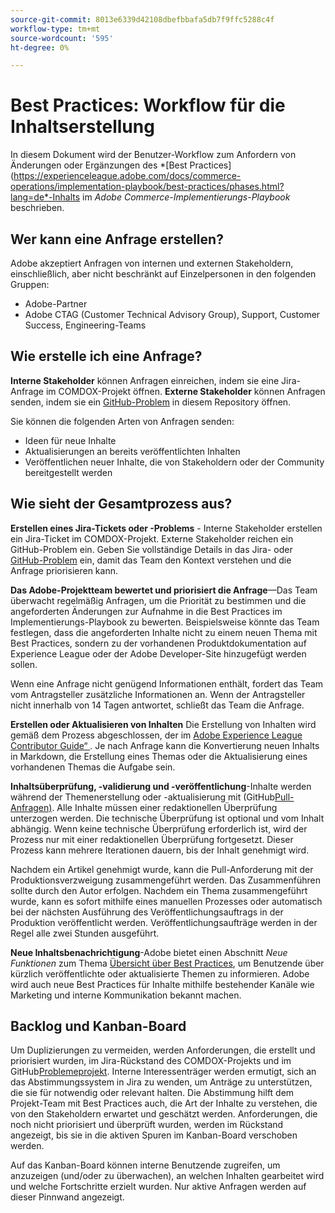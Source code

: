 ```yaml
---
source-git-commit: 8013e6339d42108dbefbbafa5db7f9ffc5288c4f
workflow-type: tm+mt
source-wordcount: '595'
ht-degree: 0%

---
```

# Best Practices: Workflow für die Inhaltserstellung

In diesem Dokument wird der Benutzer-Workflow zum Anfordern von Änderungen oder Ergänzungen des *[Best Practices] (https://experienceleague.adobe.com/docs/commerce-operations/implementation-playbook/best-practices/phases.html?lang=de*-Inhalts im *Adobe Commerce-Implementierungs-Playbook* beschrieben.

## Wer kann eine Anfrage erstellen?

Adobe akzeptiert Anfragen von internen und externen Stakeholdern, einschließlich, aber nicht beschränkt auf Einzelpersonen in den folgenden Gruppen:

- Adobe-Partner
- Adobe CTAG (Customer Technical Advisory Group), Support, Customer Success, Engineering-Teams

## Wie erstelle ich eine Anfrage?

**Interne Stakeholder** können Anfragen einreichen, indem sie eine Jira-Anfrage im COMDOX-Projekt öffnen. **Externe Stakeholder** können Anfragen senden, indem sie ein [GitHub-Problem](https://github.com/AdobeDocs/commerce-operations.en/issues/new/choose) in diesem Repository öffnen.

Sie können die folgenden Arten von Anfragen senden:

- Ideen für neue Inhalte
- Aktualisierungen an bereits veröffentlichten Inhalten
- Veröffentlichen neuer Inhalte, die von Stakeholdern oder der Community bereitgestellt werden

## Wie sieht der Gesamtprozess aus?


**Erstellen eines Jira-Tickets oder -Problems** - Interne Stakeholder erstellen ein Jira-Ticket im COMDOX-Projekt. Externe Stakeholder reichen ein GitHub-Problem ein. Geben Sie vollständige Details in das Jira- oder [GitHub-Problem](https://github.com/AdobeDocs/commerce-operations.en/issues/new/choose) ein, damit das Team den Kontext verstehen und die Anfrage priorisieren kann.

**Das Adobe-Projektteam bewertet und priorisiert die Anfrage**—Das Team überwacht regelmäßig Anfragen, um die Priorität zu bestimmen und die angeforderten Änderungen zur Aufnahme in die Best Practices im Implementierungs-Playbook zu bewerten. Beispielsweise könnte das Team festlegen, dass die angeforderten Inhalte nicht zu einem neuen Thema mit Best Practices, sondern zu der vorhandenen Produktdokumentation auf Experience League oder der Adobe Developer-Site hinzugefügt werden sollen.

Wenn eine Anfrage nicht genügend Informationen enthält, fordert das Team vom Antragsteller zusätzliche Informationen an. Wenn der Antragsteller nicht innerhalb von 14 Tagen antwortet, schließt das Team die Anfrage.

**Erstellen oder Aktualisieren von Inhalten** Die Erstellung von Inhalten wird gemäß dem Prozess abgeschlossen, der im [Adobe Experience League Contributor Guide“ &#x200B;](https://experienceleague.adobe.com/docs/contributor/contributor-guide/introduction.html?lang=de). Je nach Anfrage kann die Konvertierung neuen Inhalts in Markdown, die Erstellung eines Themas oder die Aktualisierung eines vorhandenen Themas die Aufgabe sein.

**Inhaltsüberprüfung, -validierung und -veröffentlichung**-Inhalte werden während der Themenerstellung oder -aktualisierung mit (GitHub[Pull-Anfragen) &#x200B;](https://experienceleague.adobe.com/docs/contributor/contributor-guide/setup/git-fundamentals.html?lang=de#pull-requests). Alle Inhalte müssen einer redaktionellen Überprüfung unterzogen werden. Die technische Überprüfung ist optional und vom Inhalt abhängig. Wenn keine technische Überprüfung erforderlich ist, wird der Prozess nur mit einer redaktionellen Überprüfung fortgesetzt. Dieser Prozess kann mehrere Iterationen dauern, bis der Inhalt genehmigt wird.

Nachdem ein Artikel genehmigt wurde, kann die Pull-Anforderung mit der Produktionsverzweigung zusammengeführt werden. Das Zusammenführen sollte durch den Autor erfolgen. Nachdem ein Thema zusammengeführt wurde, kann es sofort mithilfe eines manuellen Prozesses oder automatisch bei der nächsten Ausführung des Veröffentlichungsauftrags in der Produktion veröffentlicht werden. Veröffentlichungsaufträge werden in der Regel alle zwei Stunden ausgeführt.

**Neue Inhaltsbenachrichtigung**-Adobe bietet einen Abschnitt *Neue Funktionen* zum Thema [Übersicht über Best Practices](https://experienceleague.adobe.com/docs/commerce-operations/implementation-playbook/best-practices/phases.html?lang=de), um Benutzende über kürzlich veröffentlichte oder aktualisierte Themen zu informieren. Adobe wird auch neue Best Practices für Inhalte mithilfe bestehender Kanäle wie Marketing und interne Kommunikation bekannt machen.

## Backlog und Kanban-Board

Um Duplizierungen zu vermeiden, werden Anforderungen, die erstellt und priorisiert wurden, im Jira-Rückstand des COMDOX-Projekts und im GitHub[Problemeprojekt &#x200B;](https://github.com/orgs/AdobeDocs/projects/6/views/1). Interne Interessenträger werden ermutigt, sich an das Abstimmungssystem in Jira zu wenden, um Anträge zu unterstützen, die sie für notwendig oder relevant halten. Die Abstimmung hilft dem Projekt-Team mit Best Practices auch, die Art der Inhalte zu verstehen, die von den Stakeholdern erwartet und geschätzt werden. Anforderungen, die noch nicht priorisiert und überprüft wurden, werden im Rückstand angezeigt, bis sie in die aktiven Spuren im Kanban-Board verschoben werden.

Auf das Kanban-Board können interne Benutzende zugreifen, um anzuzeigen (und/oder zu überwachen), an welchen Inhalten gearbeitet wird und welche Fortschritte erzielt wurden. Nur aktive Anfragen werden auf dieser Pinnwand angezeigt.
